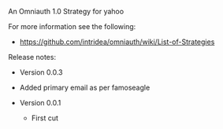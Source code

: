 An Omniauth 1.0 Strategy for yahoo

For more information see the following:

 * https://github.com/intridea/omniauth/wiki/List-of-Strategies

Release notes:

 * Version 0.0.3
 
  - Added primary email as per famoseagle
  
 * Version 0.0.1

   - First cut
